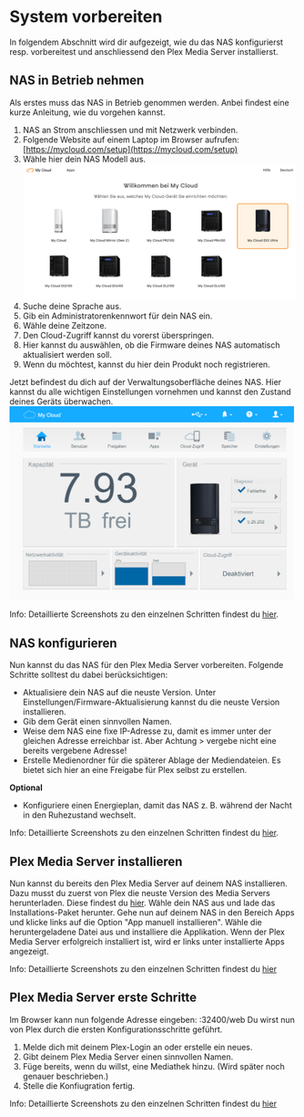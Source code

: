 # System vorbereiten

In folgendem Abschnitt wird dir aufgezeigt, wie du das NAS konfigurierst resp. vorbereitest und anschliessend den Plex Media Server installierst.


## NAS in Betrieb nehmen
Als erstes muss das NAS in Betrieb genommen werden. Anbei findest eine kurze Anleitung, wie du vorgehen kannst.

1. NAS an Strom anschliessen und mit Netzwerk verbinden.
2. Folgende Website auf einem Laptop im Browser aufrufen: [https://mycloud.com/setup](https://mycloud.com/setup)
3. Wähle hier dein NAS Modell aus.
<br><img src="pictures/02_manual-configure-nas/NAS-in-Betrieb-nehmen/NAS-in-Betrieb-nehmen-01.png" width="500px"></img>
4. Suche deine Sprache aus.
5. Gib ein Administratorenkennwort für dein NAS ein.
6. Wähle deine Zeitzone.
7. Den Cloud-Zugriff kannst du vorerst überspringen.
8. Hier kannst du auswählen, ob die Firmware deines NAS automatisch aktualisiert werden soll.
9. Wenn du möchtest, kannst du hier dein Produkt noch registrieren.

Jetzt befindest du dich auf der Verwaltungsoberfläche deines NAS. Hier kannst du alle wichtigen Einstellungen vornehmen und kannst den Zustand deines Geräts überwachen.
<br><img src="pictures/02_manual-configure-nas/NAS-in-Betrieb-nehmen/NAS-in-Betrieb-nehmen-08.png" width="500px"></img>

Info: Detaillierte Screenshots zu den einzelnen Schritten findest du [hier](pictures/02_manual-configure-nas/NAS-in-Betrieb-nehmen).


## NAS konfigurieren
Nun kannst du das NAS für den Plex Media Server vorbereiten. Folgende Schritte solltest du dabei berücksichtigen:

- Aktualisiere dein NAS auf die neuste Version. Unter Einstellungen/Firmware-Aktualisierung kannst du die neuste Version installieren.
- Gib dem Gerät einen sinnvollen Namen.
- Weise dem NAS eine fixe IP-Adresse zu, damit es immer unter der gleichen Adresse erreichbar ist. Aber Achtung > vergebe nicht eine bereits vergebene Adresse!
- Erstelle Medienordner für die späterer Ablage der Mediendateien. Es bietet sich hier an eine Freigabe für Plex selbst zu erstellen. 

**Optional**
- Konfiguriere einen Energieplan, damit das NAS z. B. während der Nacht in den Ruhezustand wechselt.

Info: Detaillierte Screenshots zu den einzelnen Schritten findest du [hier](pictures/02_manual-configure-nas/NAS-konfigurieren).


## Plex Media Server installieren
Nun kannst du bereits den Plex Media Server auf deinem NAS installieren. Dazu musst du zuerst von Plex die neuste Version des Media Servers herunterladen.
Diese findest du [hier](https://www.plex.tv/de/media-server-downloads/). Wähle dein NAS aus und lade das Installations-Paket herunter.
Gehe nun auf deinem NAS in den Bereich Apps und klicke links auf die Option "App manuell installieren". Wähle die heruntergeladene Datei aus und installiere die Applikation. Wenn der Plex Media Server erfolgreich installiert ist, wird er links unter installierte Apps angezeigt.

Info: Detaillierte Screenshots zu den einzelnen Schritten findest du [hier](pictures/02_manual-configure-nas/Plex-Media-Server-installieren)


## Plex Media Server erste Schritte
Im Browser kann nun folgende Adresse eingeben: <IP-Adresse>:32400/web
Du wirst nun von Plex durch die ersten Konfigurationsschritte geführt. 

1. Melde dich mit deinem Plex-Login an oder erstelle ein neues.
2. Gibt deinem Plex Media Server einen sinnvollen Namen.
3. Füge bereits, wenn du willst, eine Mediathek hinzu. (Wird später noch genauer beschrieben.)
4. Stelle die Konfiugration fertig.

Info: Detaillierte Screenshots zu den einzelnen Schritten findest du [hier](pictures/02_manual-configure-nas/Plex-Media-Server-erste-Schritte)